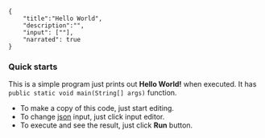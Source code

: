 ```javax-summary
{
    "title":"Hello World",
    "description":"",
    "input": [""],
    "narrated": true
}
```
### Quick starts
This is a simple program just prints out **Hello World!** when executed. It has `public static void main(String[] args)` function.

* To make a copy of this code, just start editing.
* To change [json](https://www.json.org) input, just click input editor.
* To execute and see the result, just click **Run** button.